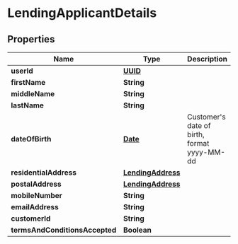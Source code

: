 

# LendingApplicantDetails

## Properties

Name | Type | Description | Notes
------------ | ------------- | ------------- | -------------
**userId** | [**UUID**](UUID.md) |  |  [optional]
**firstName** | **String** |  |  [optional]
**middleName** | **String** |  |  [optional]
**lastName** | **String** |  |  [optional]
**dateOfBirth** | [**Date**](Date.md) | Customer&#39;s date of birth, format yyyy-MM-dd |  [optional]
**residentialAddress** | [**LendingAddress**](LendingAddress.md) |  |  [optional]
**postalAddress** | [**LendingAddress**](LendingAddress.md) |  |  [optional]
**mobileNumber** | **String** |  |  [optional]
**emailAddress** | **String** |  |  [optional]
**customerId** | **String** |  |  [optional]
**termsAndConditionsAccepted** | **Boolean** |  |  [optional]




